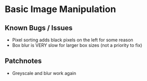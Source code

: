 # Basic Image Manipulation

## Known Bugs / Issues
- Pixel sorting adds black pixels on the left for some reason
- Box blur is VERY slow for larger box sizes (not a priority to fix)

## Patchnotes
- Greyscale and blur work again